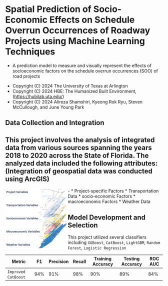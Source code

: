 # Spatial Prediction of Socio-Economic Effects on Schedule Overrun Occurrences of Roadway Projects using Machine Learning Techniques
- A prediction model to measure and visually represent the effects of socioeconomic factors on the schedule overrun occurrences (SOO) of road projects

 *  Copyright (C) 2024  The University of Texas at Arlington
 *  Copyright (C) 2024  HBE: The Humanized Built Environment, (https://hubilab.uta.edu/)
 *  Copyright (C) 2024  Alireza Shamshiri, Kyeong Rok Ryu, Steven McCullough, and June Young Park

## Data Collection and Integration 
This project involves the analysis of integrated data from various sources spanning the years 2018 to 2020 across the State of Florida. The analyzed data included the following attributes:
(Integration of geospatial data was conducted using ArcGIS)
-
<p align="center">
		<img align="left" src="https://github.com/Alireza-shm/CatBoost_SOO_Prediction/blob/main/Images/Data.png" "height="200" width="200" />
</p>
-
 * Project-specific Factors
 * Transportation Data
 * socio-economic Factors
 * macroeconomic Factors
 * Weather Data

## Model Development and Selection
This project utilized several classifiers including `XGBoost`, `CatBoost`, `LightGBM`, `Random Forest`, `Logistic Regression`

|       Metric      | F1 | Precision | Recall | Training Accuracy | Testing Accuracy | ROC AUC |
|-------------------|----|-----------|--------|-------------------|------------------|---------|
|`Improved CatBoost`|94% |91%|98%|90%|89%|84%|
